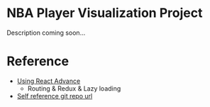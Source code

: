 # NBA Player Visualization Project

Description coming soon...

# Reference

- [Using React Advance](https://medium.com/wineofbits/concepts-to-become-an-advanced-react-developer-684d90c086c2)
  - Routing & Redux & Lazy loading
- [Self reference git repo url](https://github.com/rivernews/nba-group-final)